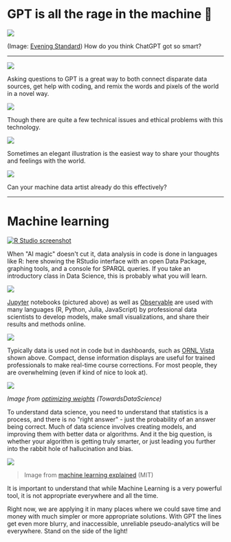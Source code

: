 # GPT is all the rage in the machine 🤖

![](https://static.standard.co.uk/2023/01/26/11/chatGPT.jpg)
    
(Image: [Evening Standard](https://www.standard.co.uk/insider/chatgpt-microsoft-safe-benefits-taking-jobs-b1055747.html?itm_source=Internal&itm_channel=section_trending_article_component&itm_campaign=editors_picks&itm_content=2)) How do you think ChatGPT got so smart?

---

![](https://hackmd.io/_uploads/HyPESNkJT.jpg)


Asking questions to GPT is a great way to both connect disparate data sources, get help with coding, and remix the words and pixels of the world in a novel way.

![](https://hackmd.io/_uploads/SyREHVJ1p.png)

Though there are quite a few technical issues and ethical problems with this technology.

![](https://hackmd.io/_uploads/SkeHBVky6.png)

Sometimes an elegant illustration is the easiest way to share your thoughts and feelings with the world. 

![](https://hackmd.io/_uploads/Skqp4E11p.png)

Can your machine data artist already do this effectively?

---

# Machine learning

[![R Studio screenshot](https://opendata.utou.ch/presentations/bfh%202019.10/img/rstudio-2020-09-28.jpg)](https://rstudio.cloud/)

When "AI magic" doesn't cut it, data analysis in code is done in languages like R: here showing the RStudio interface with an open Data Package, graphing tools, and a console for SPARQL queries. If you take an introductory class in Data Science, this is probably what you will learn.

![](https://i.imgur.com/4znR7Ls.jpg)

[Jupyter](https://jupyter.org/) notebooks (pictured above) as well as [Observable](https://observablehq.com/) are used with many languages (R, Python, Julia, JavaScript) by professional data scientists to develop models, make small visualizations, and share their results and methods online.

[![](https://external-content.duckduckgo.com/iu/?u=https%3A%2F%2Ftse2.mm.bing.net%2Fth%3Fid%3DOIP.hjKOFCoqUhMufJtxua2zLQHaFM%26pid%3DApi&f=1)](https://www.ornl.gov/vis)
    
Typically data is used not in code but in dashboards, such as [ORNL Vista](https://www.ornl.gov/vis) shown above. Compact, dense information displays are useful for trained professionals to make real-time course corrections. For most people, they are overwhelming (even if kind of nice to look at).

[![](https://blog.datalets.ch/workshops/2018/foodhackdays/eschernode/snaq_on_eschernode_1.png)](https://towardsdatascience.com/why-weight-the-importance-of-training-on-balanced-datasets-f1e54688e7df)

_Image from [optimizing weights](https://towardsdatascience.com/why-weight-the-importance-of-training-on-balanced-datasets-f1e54688e7df) (TowardsDataScience)_
    
To understand data science, you need to understand that statistics is a process, and there is no "right answer" - just the probability of an answer being correct. Much of data science involves creating models, and improving them with better data or algorithms. And it the big question, is whether your algorithm is getting truly smarter, or just leading you further into the rabbit hole of hallucination and bias.

[![](https://mitsloan.mit.edu/sites/default/files/styles/2_1_large_1050x525/public/2021-04/machine-learning-infographic_2.jpg?h=e9dd200c&itok=7tbLGyrT)](https://mitsloan.mit.edu/ideas-made-to-matter/machine-learning-explained)
> Image from [machine learning explained](https://mitsloan.mit.edu/ideas-made-to-matter/machine-learning-explained) (MIT)
    
It is important to understand that while Machine Learning is a very powerful tool, it is not appropriate everywhere and all the time. 

Right now, we are applying it in many places where we could save time and money with much simpler or more appropriate solutions. With GPT the lines get even more blurry, and inaccessible, unreliable pseudo-analytics will be everywhere. Stand on the side of the light!
